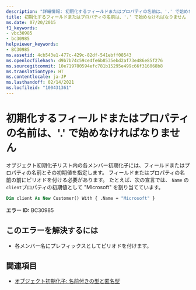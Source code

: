 ```yaml
---
description: "詳細情報: 初期化するフィールドまたはプロパティの名前は、'.' で始めなければなりません"
title: 初期化するフィールドまたはプロパティの名前は、'.' で始めなければなりません
ms.date: 07/20/2015
f1_keywords:
- vbc30985
- bc30985
helpviewer_keywords:
- BC30985
ms.assetid: 4cb543e1-477c-429c-82df-541ebff08543
ms.openlocfilehash: d9b7b74c59ce4fe6b8535ebd2af73e486e85f276
ms.sourcegitcommit: 10e719780594efc781b15295e499c66f316068b8
ms.translationtype: HT
ms.contentlocale: ja-JP
ms.lasthandoff: 02/14/2021
ms.locfileid: "100431361"
---
```

# <a name="name-of-field-or-property-being-initialized-must-start-with-"></a>初期化するフィールドまたはプロパティの名前は、'.' で始めなければなりません

オブジェクト初期化子リスト内の各メンバー初期化子には、フィールドまたはプロパティの名前とその初期値を指定します。 フィールドまたはプロパティの名前の前にピリオドを付ける必要があります。 たとえば、次の宣言では、 `Name` の `client`プロパティの初期値として "Microsoft" を割り当てています。  
  
```vb  
Dim client As New Customer() With { .Name = "Microsoft" }  
```  
  
 **エラー ID:** BC30985  
  
## <a name="to-correct-this-error"></a>このエラーを解決するには  
  
- 各メンバー名にプレフィックスとしてピリオドを付けます。  
  
## <a name="see-also"></a>関連項目

- [オブジェクト初期化子: 名前付きの型と匿名型](../programming-guide/language-features/objects-and-classes/object-initializers-named-and-anonymous-types.md)

